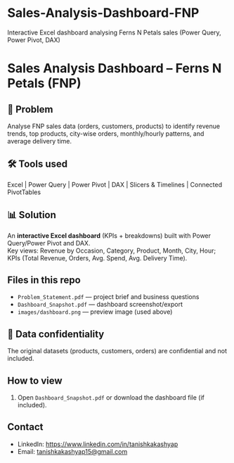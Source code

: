 # Sales-Analysis-Dashboard-FNP
Interactive Excel dashboard analysing Ferns N Petals sales (Power Query, Power Pivot, DAX)
# Sales Analysis Dashboard – Ferns N Petals (FNP)

## 📌 Problem
Analyse FNP sales data (orders, customers, products) to identify revenue trends, top products, city-wise orders, monthly/hourly patterns, and average delivery time.

## 🛠️ Tools used
Excel | Power Query | Power Pivot | DAX | Slicers & Timelines | Connected PivotTables

## 📊 Solution
An **interactive Excel dashboard** (KPIs + breakdowns) built with Power Query/Power Pivot and DAX.  
Key views: Revenue by Occasion, Category, Product, Month, City, Hour; KPIs (Total Revenue, Orders, Avg. Spend, Avg. Delivery Time).

## Files in this repo
- `Problem_Statement.pdf` — project brief and business questions  
- `Dashboard_Snapshot.pdf` — dashboard screenshot/export  
- `images/dashboard.png` — preview image (used above)  

## 🔐 Data confidentiality
The original datasets (products, customers, orders) are confidential and not included. 

## How to view
1. Open `Dashboard_Snapshot.pdf` or download the dashboard file (if included).  

## Contact
- LinkedIn: https://www.linkedin.com/in/tanishkakashyap
- Email: tanishkakashyap15@gmail.com

